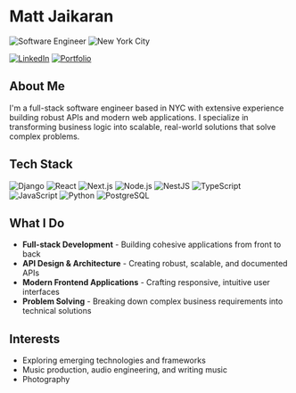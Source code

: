 <div>
  
# Matt Jaikaran

<img src="https://img.shields.io/badge/-Software%20Engineer-212121?style=for-the-badge" alt="Software Engineer"/>
<img src="https://img.shields.io/badge/-New%20York%20City-1976D2?style=for-the-badge" alt="New York City"/>

[![LinkedIn](https://img.shields.io/badge/LinkedIn-0077B5?style=for-the-badge&logo=linkedin&logoColor=white)](https://linkedin.com/in/mattjaikaran)
[![Portfolio](https://img.shields.io/badge/Portfolio-255E63?style=for-the-badge&logo=About.me&logoColor=white)](https://mattjaikaran.com)

</div>

## About Me

I'm a full-stack software engineer based in NYC with extensive experience building robust APIs and modern web applications. I specialize in transforming business logic into scalable, real-world solutions that solve complex problems.


## Tech Stack

<div>

![Django](https://img.shields.io/badge/Django-092E20?style=for-the-badge&logo=django&logoColor=white)
![React](https://img.shields.io/badge/React-20232A?style=for-the-badge&logo=react&logoColor=61DAFB)
![Next.js](https://img.shields.io/badge/Next.js-000000?style=for-the-badge&logo=next.js&logoColor=white)
![Node.js](https://img.shields.io/badge/Node.js-43853D?style=for-the-badge&logo=node.js&logoColor=white)
![NestJS](https://img.shields.io/badge/NestJS-E02344?style=for-the-badge&logo=nestjs&logoColor=white)
![TypeScript](https://img.shields.io/badge/TypeScript-3178C6?style=for-the-badge&logo=typescript&logoColor=white)
![JavaScript](https://img.shields.io/badge/JavaScript-F7DF1E?style=for-the-badge&logo=javascript&logoColor=black)
![Python](https://img.shields.io/badge/Python-3776AB?style=for-the-badge&logo=python&logoColor=white)
![PostgreSQL](https://img.shields.io/badge/PostgreSQL-4169E1?style=for-the-badge&logo=postgresql&logoColor=white)

</div>


## What I Do

- **Full-stack Development** - Building cohesive applications from front to back
- **API Design & Architecture** - Creating robust, scalable, and documented APIs
- **Modern Frontend Applications** - Crafting responsive, intuitive user interfaces
- **Problem Solving** - Breaking down complex business requirements into technical solutions

## Interests

- Exploring emerging technologies and frameworks
- Music production, audio engineering, and writing music
- Photography 
